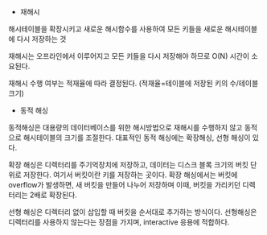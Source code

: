 * 재해시

해시테이블을 확장시키고 새로운 해시함수를 사용하여 모든 키들을 새로운 해시테이블에 다시 저장하는 것

재해시는 오프라인에서 이루어지고 모든 키들을 다시 저장해야 하므로 O(N) 시간이 소요된다.

재해시 수행 여부는 적재율에 따라 결정된다.
(적재율=테이블에 저장된 키의 수/테이블 크기)

* 동적 해싱

동적해싱은 대용량의 데이터베이스를 위한 해시방법으로 재해시를 수행하지 않고 동적으로 해시테이블의 크기를 조절한다. 대표적인 동적 해싱에는 확장해싱, 선형 해싱이 있다.

확장 해싱은 디렉터리를 주기억장치에 저장하고, 데이터는 디스크 블록 크기의 버킷 단위로 저장한다. 여기서 버킷이란 키를 저장하는 곳이다. 
확장 해싱에서는 버킷에 overflow가 발생하면, 새 버킷을 만들어 나누어 저장하며 이때, 버킷을 가리키던 디렉터리는 2배로 확장된다.

선형 해싱은 디렉터리 없이 삽입할 때 버킷을 순서대로 추가하는 방식이다. 선형해싱은 디렉터리를 사용하지 않는다는 장점을 가지며, interactive 응용에 적합하다.
